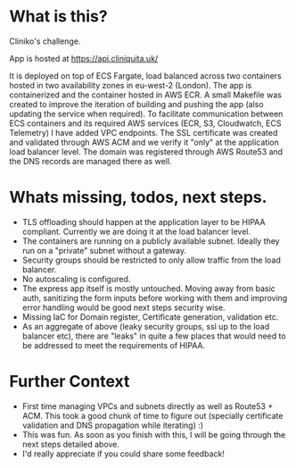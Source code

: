 # What is this?

Cliniko's challenge.

App is hosted at https://api.cliniquita.uk/

It is deployed on top of ECS Fargate, load balanced across two containers hosted in two availability zones in eu-west-2 (London). The app is containerized and the container hosted in AWS ECR. A small Makefile was created to improve the iteration of building and pushing the app (also updating the service when required). To facilitate communication between ECS containers and its required AWS services (ECR, S3, Cloudwatch, ECS Telemetry) I have added VPC endpoints. The SSL certificate was created and validated through AWS ACM and we verify it "only" at the application load balancer level. The domain was registered through AWS Route53 and the DNS records are managed there as well.


# Whats missing, todos, next steps.

- TLS offloading should happen at the application layer to be HIPAA compliant. Currently we are doing it at the load balancer level.
- The containers are running on a publicly available subnet. Ideally they run on a "private" subnet without a gateway.
- Security groups should be restricted to only allow traffic from the load balancer.
- No autoscaling is configured.
- The express app itself is mostly untouched. Moving away from basic auth, sanitizing the form inputs before working with them and improving error handling would be good next steps security wise.
- Missing IaC for Domain register, Certificate generation, validation etc.
- As an aggregate of above (leaky security groups, ssl up to the load balancer etc), there are "leaks" in quite a few places that would need to be addressed to meet the requirements of HIPAA.


# Further Context

- First time managing VPCs and subnets directly as well as Route53 + ACM. This took a good chunk of time to figure out (specially certificate validation and DNS propagation while iterating) :)
- This was fun. As soon as you finish with this, I will be going through the next steps detailed above.
- I'd really appreciate if you could share some feedback!
